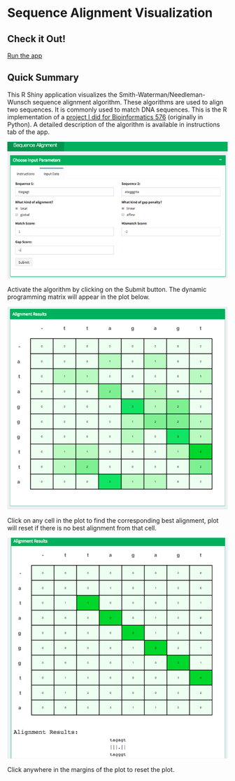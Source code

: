 # Sequence Alignment Visualization

## Check it Out!

[Run the app](https://jennynguyen.shinyapps.io/sequence_alignment_visualization/)

## Quick Summary

This R Shiny application visualizes the Smith-Waterman/Needleman-Wunsch sequence alignment algorithm. These algorithms are used to align two sequences. It is commonly used to match DNA sequences. This is the R implementation of a [project I did for Bioinformatics 576](https://github.com/jennguyen1/bioinformatics_576/tree/master/gene_alignment) (originally in Python). A detailed description of the algorithm is available in instructions tab of the app.

![screenshot of display 1](images/app_screenshot1.jpg)

Activate the algorithm by clicking on the Submit button. The dynamic programming matrix will appear in the plot below.


![screenshot of display 2](images/app_screenshot2.jpg)

Click on any cell in the plot to find the corresponding best alignment, plot will reset if there is no best alignment from that cell. 

![screenshot of display 3](images/app_screenshot3.jpg)

Click anywhere in the margins of the plot to reset the plot.
